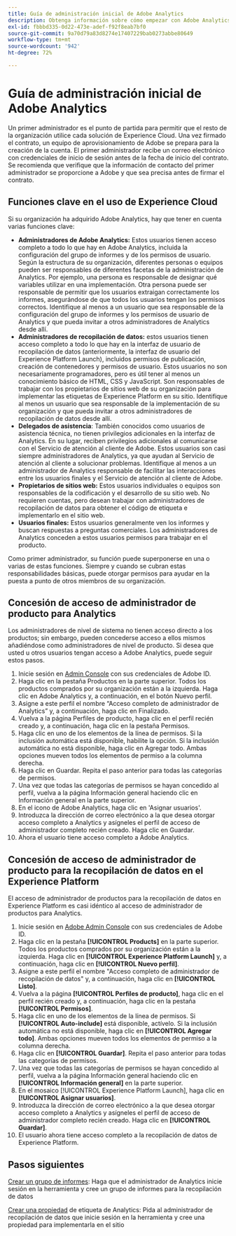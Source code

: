 ```yaml
---
title: Guía de administración inicial de Adobe Analytics
description: Obtenga información sobre cómo empezar con Adobe Analytics, los tipos de funciones generales y el inicio de sesión en la interfaz de usuario.
exl-id: fbbbd335-0d22-473e-adef-f92f8eab7bf0
source-git-commit: 9a70d79a83d8274e17407229bab0273abbe80649
workflow-type: tm+mt
source-wordcount: '942'
ht-degree: 72%

---
```


# Guía de administración inicial de Adobe Analytics

Un primer administrador es el punto de partida para permitir que el resto de la organización utilice cada solución de Experience Cloud. Una vez firmado el contrato, un equipo de aprovisionamiento de Adobe se prepara para la creación de la cuenta. El primer administrador recibe un correo electrónico con credenciales de inicio de sesión antes de la fecha de inicio del contrato. Se recomienda que verifique que la información de contacto del primer administrador se proporcione a Adobe y que sea precisa antes de firmar el contrato.

## Funciones clave en el uso de Experience Cloud

Si su organización ha adquirido Adobe Analytics, hay que tener en cuenta varias funciones clave:

* **Administradores de Adobe Analytics:** Estos usuarios tienen acceso completo a todo lo que hay en Adobe Analytics, incluida la configuración del grupo de informes y de los permisos de usuario. Según la estructura de su organización, diferentes personas o equipos pueden ser responsables de diferentes facetas de la administración de Analytics. Por ejemplo, una persona es responsable de designar qué variables utilizar en una implementación. Otra persona puede ser responsable de permitir que los usuarios extraigan correctamente los informes, asegurándose de que todos los usuarios tengan los permisos correctos. Identifique al menos a un usuario que sea responsable de la configuración del grupo de informes y los permisos de usuario de Analytics y que pueda invitar a otros administradores de Analytics desde allí.
* **Administradores de recopilación de datos:**  estos usuarios tienen acceso completo a todo lo que hay en la interfaz de usuario de recopilación de datos (anteriormente, la interfaz de usuario del Experience Platform Launch), incluidos permisos de publicación, creación de contenedores y permisos de usuario. Estos usuarios no son necesariamente programadores, pero es útil tener al menos un conocimiento básico de HTML, CSS y JavaScript. Son responsables de trabajar con los propietarios de sitios web de su organización para implementar las etiquetas de Experience Platform en su sitio. Identifique al menos un usuario que sea responsable de la implementación de su organización y que pueda invitar a otros administradores de recopilación de datos desde allí.
* **Delegados de asistencia**: También conocidos como usuarios de asistencia técnica, no tienen privilegios adicionales en la interfaz de Analytics. En su lugar, reciben privilegios adicionales al comunicarse con el Servicio de atención al cliente de Adobe. Estos usuarios son casi siempre administradores de Analytics, ya que ayudan al Servicio de atención al cliente a solucionar problemas. Identifique al menos a un administrador de Analytics responsable de facilitar las interacciones entre los usuarios finales y el Servicio de atención al cliente de Adobe.
* **Propietarios de sitios web:** Estos usuarios individuales o equipos son responsables de la codificación y el desarrollo de su sitio web. No requieren cuentas, pero desean trabajar con administradores de recopilación de datos para obtener el código de etiqueta e implementarlo en el sitio web.
* **Usuarios finales:** Estos usuarios generalmente ven los informes y buscan respuestas a preguntas comerciales. Los administradores de Analytics conceden a estos usuarios permisos para trabajar en el producto.

Como primer administrador, su función puede superponerse en una o varias de estas funciones. Siempre y cuando se cubran estas responsabilidades básicas, puede otorgar permisos para ayudar en la puesta a punto de otros miembros de su organización.

## Concesión de acceso de administrador de producto para Analytics

Los administradores de nivel de sistema no tienen acceso directo a los productos; sin embargo, pueden concederse acceso a ellos mismos añadiéndose como administradores de nivel de producto. Si desea que usted u otros usuarios tengan acceso a Adobe Analytics, puede seguir estos pasos.

1. Inicie sesión en [Admin Console](https://adminconsole.adobe.com/) con sus credenciales de Adobe ID.
1. Haga clic en la pestaña Productos en la parte superior. Todos los productos comprados por su organización están a la izquierda. Haga clic en Adobe Analytics y, a continuación, en el botón Nuevo perfil.
1. Asigne a este perfil el nombre “Acceso completo de administrador de Analytics” y, a continuación, haga clic en Finalizado.
1. Vuelva a la página Perfiles de producto, haga clic en el perfil recién creado y, a continuación, haga clic en la pestaña Permisos.
1. Haga clic en uno de los elementos de la línea de permisos. Si la inclusión automática está disponible, habilite la opción. Si la inclusión automática no está disponible, haga clic en Agregar todo. Ambas opciones mueven todos los elementos de permiso a la columna derecha.
1. Haga clic en Guardar. Repita el paso anterior para todas las categorías de permisos.
1. Una vez que todas las categorías de permisos se hayan concedido al perfil, vuelva a la página Información general haciendo clic en Información general en la parte superior.
1. En el icono de Adobe Analytics, haga clic en &#39;Asignar usuarios&#39;.
1. Introduzca la dirección de correo electrónico a la que desea otorgar acceso completo a Analytics y asígneles el perfil de acceso de administrador completo recién creado. Haga clic en Guardar.
1. Ahora el usuario tiene acceso completo a Adobe Analytics.

## Concesión de acceso de administrador de producto para la recopilación de datos en el Experience Platform

El acceso de administrador de productos para la recopilación de datos en Experience Platform es casi idéntico al acceso de administrador de productos para Analytics.

1. Inicie sesión en [Adobe Admin Console](https://adminconsole.adobe.com) con sus credenciales de Adobe ID.
1. Haga clic en la pestaña **[!UICONTROL Products]** en la parte superior. Todos los productos comprados por su organización están a la izquierda. Haga clic en **[!UICONTROL Experience Platform Launch]** y, a continuación, haga clic en **[!UICONTROL Nuevo perfil]**.
1. Asigne a este perfil el nombre &quot;Acceso completo de administrador de recopilación de datos&quot; y, a continuación, haga clic en **[!UICONTROL Listo]**.
1. Vuelva a la página **[!UICONTROL Perfiles de producto]**, haga clic en el perfil recién creado y, a continuación, haga clic en la pestaña **[!UICONTROL Permisos]**.
1. Haga clic en uno de los elementos de la línea de permisos. Si **[!UICONTROL Auto-include]** está disponible, actívelo. Si la inclusión automática no está disponible, haga clic en **[!UICONTROL Agregar todo]**. Ambas opciones mueven todos los elementos de permiso a la columna derecha.
1. Haga clic en **[!UICONTROL Guardar]**. Repita el paso anterior para todas las categorías de permisos.
1. Una vez que todas las categorías de permisos se hayan concedido al perfil, vuelva a la página Información general haciendo clic en **[!UICONTROL Información general]** en la parte superior.
1. En el mosaico [!UICONTROL Experience Platform Launch], haga clic en **[!UICONTROL Asignar usuarios]**.
1. Introduzca la dirección de correo electrónico a la que desea otorgar acceso completo a Analytics y asígneles el perfil de acceso de administrador completo recién creado. Haga clic en **[!UICONTROL Guardar]**.
1. El usuario ahora tiene acceso completo a la recopilación de datos de Experience Platform.

## Pasos siguientes

[Crear un grupo de informes](/help/admin/c-manage-report-suites/c-new-report-suite/t-create-a-report-suite.md): Haga que el administrador de Analytics inicie sesión en la herramienta y cree un grupo de informes para la recopilación de datos

[Crear una propiedad](/help/implement/launch/create-analytics-property.md) de etiqueta de Analytics: Pida al administrador de recopilación de datos que inicie sesión en la herramienta y cree una propiedad para implementarla en el sitio
